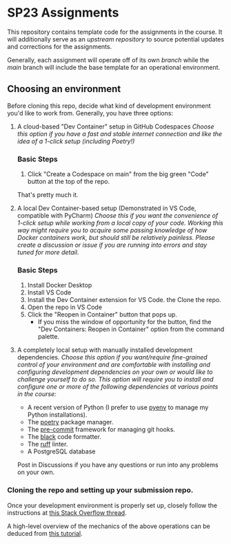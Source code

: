 # SP23 Assignments

This repository contains template code for the assignments in the course. It will additionally serve as an _upstream repository_ to source potential updates and corrections for the assignments.

Generally, each assignment will operate off of its own _branch_ while the _main_ branch will include the base template for an operational environment.

## Choosing an environment

Before cloning this repo, decide what kind of development environment you'd like to work from. Generally, you have three options:

1. A cloud-based "Dev Container" setup in GitHub Codespaces
   _Choose this option if you have a fast and stable internet connection and like the idea of a 1-click setup (including Poetry!)_

   ### Basic Steps

   1. Click "Create a Codespace on main" from the big green "Code" button at the top of the repo.
   
   That's pretty much it.

2. A local Dev Container-based setup (Demonstrated in VS Code, compatible with PyCharm)
   _Choose this if you want the convenience of 1-click setup while working from a local copy of your code. Working this way might require you to acquire some passing knowledge of how Docker containers work, but should still be relatively painless. Please create a discussion or issue if you are running into errors and stay tuned for more detail._

   ### Basic Steps

   1. Install Docker Desktop
   2. Install VS Code
   3. Install the Dev Container extension for VS Code. the Clone the repo. 
   4. Open the repo in VS Code
   5. Click the "Reopen in Container" button that pops up.
      - If you miss the window of opportunity for the button, find the "Dev Containers: Reopen in Container" option from the command palette.

3. A completely local setup with manually installed development dependencies.
   _Choose this option if you want/require fine-grained control of your environment and are comfortable with installing and configuring development dependencies on your own or would like to challenge yourself to do so. This option will require you to install and configure one or more of the following dependencies at various points in the course:_

   - A recent version of Python (I prefer to use [pyenv](https://github.com/pyenv/pyenv) to manage my Python installations).
   - The [poetry](https://python-poetry.org/) package manager.
   - The [pre-commit](https://pre-commit.com/) framework for managing git hooks.
   - The [black](https://github.com/psf/black) code formatter.
   - The [ruff](https://github.com/charliermarsh/ruff) linter.
   - A PostgreSQL database

   Post in Discussions if you have any questions or run into any problems on your own.

### Cloning the repo and setting up your submission repo.

Once your development environment is properly set up, closely follow the instructions at [this Stack Overflow thread](https://stackoverflow.com/a/30352360/1526293).

A high-level overview of the mechanics of the above operations can be deduced from [this tutorial](https://devopscube.com/set-git-upstream-respository-branch/).

